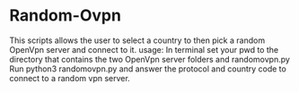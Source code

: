 # Random-Ovpn
This scripts allows the user to select a country to then pick a random OpenVpn server and connect to it.
usage: In terminal set your pwd to the directory that contains the two OpenVpn server folders and randomovpn.py
Run python3 randomovpn.py and answer the protocol and country code to connect to a random vpn server.
